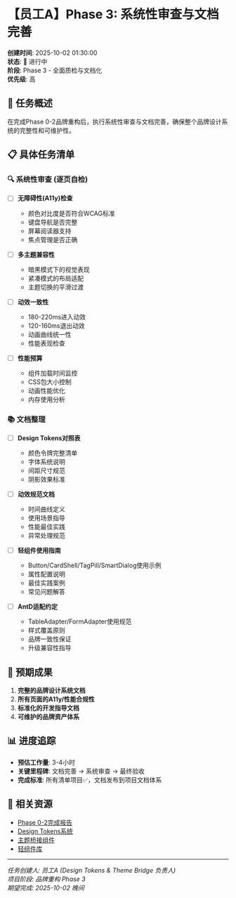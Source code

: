 # 【员工A】Phase 3: 系统性审查与文档完善

**创建时间**: 2025-10-02 01:30:00  
**状态**: 🔄 进行中  
**阶段**: Phase 3 - 全面质检与文档化  
**优先级**: 高  

## 🎯 任务概述

在完成Phase 0-2品牌重构后，执行系统性审查与文档完善，确保整个品牌设计系统的完整性和可维护性。

## 📋 具体任务清单

### 🔍 系统性审查 (逐页自检)

- [ ] **无障碍性(A11y)检查**
  - 颜色对比度是否符合WCAG标准
  - 键盘导航是否完整
  - 屏幕阅读器支持
  - 焦点管理是否正确

- [ ] **多主题兼容性**
  - 暗黑模式下的视觉表现
  - 紧凑模式的布局适配
  - 主题切换的平滑过渡

- [ ] **动效一致性**
  - 180-220ms进入动效
  - 120-160ms退出动效
  - 动画曲线统一性
  - 性能表现检查

- [ ] **性能预算**
  - 组件加载时间监控
  - CSS包大小控制
  - 动画性能优化
  - 内存使用分析

### 📚 文档整理

- [ ] **Design Tokens对照表**
  - 颜色令牌完整清单
  - 字体系统说明
  - 间距尺寸规范
  - 阴影效果标准

- [ ] **动效规范文档**
  - 时间曲线定义
  - 使用场景指导
  - 性能最佳实践
  - 异常处理规范

- [ ] **轻组件使用指南**
  - Button/CardShell/TagPill/SmartDialog使用示例
  - 属性配置说明
  - 最佳实践案例
  - 常见问题解答

- [ ] **AntD适配约定**
  - TableAdapter/FormAdapter使用规范
  - 样式覆盖原则
  - 品牌一致性保证
  - 升级兼容性指导

## 🎯 预期成果

1. **完整的品牌设计系统文档**
2. **所有页面的A11y/性能合规性**
3. **标准化的开发指导文档**
4. **可维护的品牌资产体系**

## 📊 进度追踪

- **预估工作量**: 3-4小时
- **关键里程碑**: 文档完善 → 系统审查 → 最终验收
- **完成标准**: 所有清单项目✅，文档发布到项目文档体系

## 🔗 相关资源

- [Phase 0-2完成报告](../done/2025-10/)
- [Design Tokens系统](../../../src/styles/tokens.css)  
- [主题桥接组件](../../../src/components/theme/ThemeBridge.tsx)
- [轻组件库](../../../src/components/ui/)

---
*任务创建人: 员工A (Design Tokens & Theme Bridge 负责人)*  
*项目阶段: 品牌重构 Phase 3*  
*期望完成: 2025-10-02 晚间*